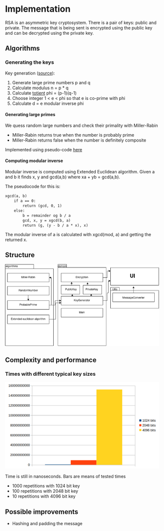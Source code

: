 # Implementation

RSA is an asymmetric key cryptosystem. There is a pair of keys: public and private. The message that is being sent is encrypted using the public key and can be decrypted using the private key. 

## Algorithms

### Generating the keys

Key generation ([source](https://simple.wikipedia.org/wiki/RSA_algorithm)):
1. Generate large prime numbers p and q
2. Calculate modulus n = p * q
3. Calculate [totient](https://simple.wikipedia.org/wiki/Euler%27s_totient_function) phi = (p-1)(q-1)
4. Choose integer 1 < e < phi so that e is co-prime with phi
5. Calculate d = e modular inverse phi

#### Generating large primes

We quess random large numbers and check their primality with Miller-Rabin
* Miller-Rabin returns true when the number is probably prime
* Miller-Rabin returns false when the number is definitely composite

Implemented using pseudo-code [here](https://en.wikipedia.org/wiki/Miller%E2%80%93Rabin_primality_test#Complexity)

#### Computing modular inverse

Modular inverse is computed using Extended Euclidean algorithm. Given a and b it finds x, y and gcd(a,b) where xa + yb = gcd(a,b).

The pseudocode for this is:
```
xgcd(a, b)
    if a == 0:
        return (gcd, 0, 1)
    else:
        b = remainder og b / a
        gcd, x, y = xgcd(b, a)
        return (g, (y - b / a * x), x)

```
The modular inverse of a is calculated with xgcd(mod, a) and getting the returned x.


## Structure 

<img src=https://github.com/LauriKajakko/RSA-cryptosystem/blob/main/Documentation/images/architecture.png />

## Complexity and performance

### Times with different typical key sizes

<img src=https://github.com/LauriKajakko/RSA-cryptosystem/blob/main/Documentation/images/RSA%20times.png />

Time is still in nanoseconds.
Bars are means of tested times
* 1000 repetitions with 1024 bit key
* 100 repetitions with 2048 bit key
* 10 repetitions with 4096 bit key

## Possible improvements

* Hashing and padding the message

